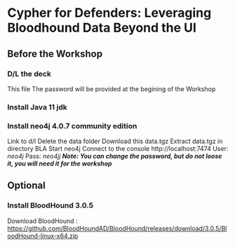 # Cypher for Defenders: Leveraging Bloodhound Data Beyond the UI

## Before the Workshop

### D/L the deck
This file
The password will be provided at the begining of the Workshop

### Install Java 11 jdk
### Install neo4j 4.0.7 community edition
Link to d/l
Delete the data folder
Download this data.tgz
Extract data.tgz in directory BLA
Start neo4j
Connect to the console http://localhost:7474
User: *neo4j*
Pass: *neo4jj*
***Note: You can change the password, but do not loose it, you will need it for the workshop***

## Optional
### Install BloodHound 3.0.5
Download BloodHound : https://github.com/BloodHoundAD/BloodHound/releases/download/3.0.5/BloodHound-linux-x64.zip

